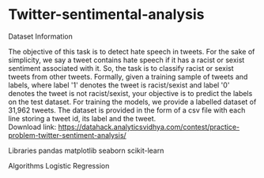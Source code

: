 # Twitter-sentimental-analysis
Dataset Information

The objective of this task is to detect hate speech in tweets. For the sake of simplicity, we say a tweet contains hate speech if it has a racist or sexist sentiment associated with it. So, the task is to classify racist or sexist tweets from other tweets.
Formally, given a training sample of tweets and labels, where label '1' denotes the tweet is racist/sexist and label '0' denotes the tweet is not racist/sexist, your objective is to predict the labels on the test dataset.
For training the models, we provide a labelled dataset of 31,962 tweets. The dataset is provided in the form of a csv file with each line storing a tweet id, its label and the tweet.  
Download link: https://datahack.analyticsvidhya.com/contest/practice-problem-twitter-sentiment-analysis/ 

Libraries
pandas 
matplotlib 
seaborn 
scikit-learn

Algorithms 
Logistic Regression
